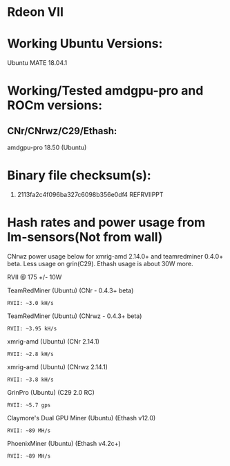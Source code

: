 # Rdeon VII
# Working Ubuntu Versions:

Ubuntu MATE 18.04.1

# Working/Tested amdgpu-pro and ROCm versions:

CNr/CNrwz/C29/Ethash:
---------------------

amdgpu-pro 18.50 (Ubuntu)


# Binary file checksum(s):
1.   2113fa2c4f096ba327c6098b356e0df4  REFRVIIPPT

# Hash rates and power usage from lm-sensors(Not from wall)

CNrwz power usage below for xmrig-amd 2.14.0+ and teamredminer 0.4.0+ beta.  Less usage on grin(C29).  Ethash usage is about 30W more.

RVII @ 175 +/- 10W


TeamRedMiner (Ubuntu) (CNr - 0.4.3+ beta)

    RVII: ~3.0 kH/s

TeamRedMiner (Ubuntu) (CNrwz - 0.4.3+ beta)

    RVII: ~3.95 kH/s


xmrig-amd (Ubuntu) (CNr 2.14.1)

    RVII: ~2.8 kH/s


xmrig-amd (Ubuntu) (CNrwz 2.14.1)

    RVII: ~3.8 kH/s

GrinPro (Ubuntu) (C29 2.0 RC)

    RVII: ~5.7 gps

Claymore's Dual GPU Miner (Ubuntu) (Ethash v12.0)

    RVII: ~89 MH/s

PhoenixMiner (Ubuntu) (Ethash v4.2c+)

    RVII: ~89 MH/s

